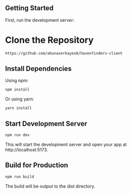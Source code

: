## Getting Started
First, run the development server:
# Clone the Repository
```bash
https://github.com/abunaserkayes0/havenfinders-client
```
## Install Dependencies
Using npm:
```bash
npm install
```
Or using yarn:
```bash
yarn install
```
## Start Development Server
```bash
npm run dev
```
This will start the development server and open your app at http://localhost:5173.

## Build for Production
```bash
npm run build
```
The build will be output to the dist directory.
